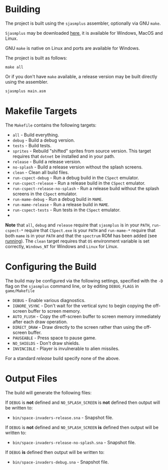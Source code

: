 # Building

The project is built using the `sjasmplus` assembler, optionally via GNU `make`.

`Sjasmplus` may be downloaded [here](https://github.com/z00m128/sjasmplus), it is available for Windows, MacOS and Linux.

GNU `make` is native on Linux and ports are available for Windows.

The project is built as follows:

```
make all
```

Or if you don't have `make` available, a release version may be built directly using the assembler.

```
sjasmplus main.asm
```

# Makefile Targets

The `Makefile` contains the following targets:

* `all` - Build everything.
* `debug` - Build a debug version.
* `tests` - Build tests.
* `sprites` - Rebuild "shifted" sprites from source version.  This target requires that `dotnet` be installed and in your path.
* `release` - Build a release version.
* `no-splash` - Build a release version without the splash screens.
* `clean` - Clean all build files.
* `run-cspect-debug` - Run a debug build in the `CSpect` emulator.
* `run-cspect-release` - Run a release build in the `CSpect` emulator.
* `run-cspect-release-no-splash` - Run a release build without the splash screens in the `CSpect` emulator.
* `run-mame-debug` - Run a debug build in `MAME`.
* `run-mame-release` - Run a release build in `MAME`.
* `run-cspect-tests` - Run tests in the `CSpect` emulator.
* 
**Note** that `all`, `debug` and `release` require that `sjasmplus` is in your `PATH`, `run-cspect-*` require that `CSpect.exe` is your `PATH` and `run-mame-*` require that both `mame` is in your `PATH` and that the `spectrum` ROM has been added (see [running](running.md)).  The `clean` target requires that `OS` environment variable is set correctly, `Windows_NT` for Windows and `Linux` for Linux.

# Configuring the Build

The build may be configured via the following settings, specified with the `-D` flag on the `sjasmplus` command line, or by editing `DEBUG_FLAGS` in `game/Makefile`

* `DEBUG` - Enable various diagnostics.
* `IGNORE_VSYNC` - Don't wait for the vertical sync to begin copying the off-screen buffer to screen memory.
* `AUTO_FLUSH` - Copy the off-screen buffer to screen memory immediately after each draw operation.
* `DIRECT_DRAW` - Draw directly to the screen rather than using the off-screen buffer.    
* `PAUSEABLE` - Press space to pause game.
* `NO_SHIELDS` - Don't draw shields.
* `INVINCIBLE` - Player is invulnerable to alien missiles.
 
For a standard *release* build specify none of the above.

# Output Files

The build will generate the following files:

If `DEBUG` is **not** defined and `NO_SPLASH_SCREEN` is **not** defined then output will be written to:
* `bin/space-invaders-release.sna` - Snapshot file.

If `DEBUG` is **not** defined and `NO_SPLASH_SCREEN` **is** defined then output will be written to:
* `bin/space-invaders-release-no-splash.sna` - Snapshot file.

If `DEBUG` **is** defined then output will be written to:
* `bin/space-invaders-debug.sna` - Snapshot file.
 


